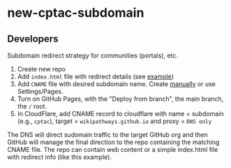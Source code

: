 # new-cptac-subdomain

## Developers
Subdomain redirect strategy for communities (portals), etc.

1. Create new repo
2. Add `index.html` file with redirect details (see [example](./index.html))
3. Add `CNAME` file with desired subdomain name. Create [manually](./CNAME) or use Settings/Pages.
4. Turn on GitHub Pages, with the "Deploy from branch", the main branch, the `/` root.
5. In CloudFlare, add CNAME record to cloudflare with name = subdomain (e.g., `cptac`), target = `wikipathways.github.io` and proxy = `DNS only`

The DNS will direct sudomain traffic to the target GitHub org and then GitHub will manage the final direction to the repo containing the matching CNAME file. The repo can contain web content or a simple index.html file with redirect info (like this example).
